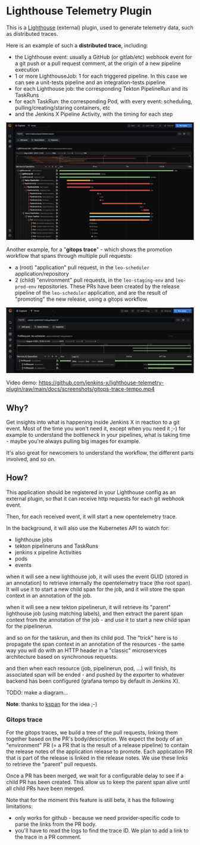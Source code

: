 # Lighthouse Telemetry Plugin

This is a [Lighthouse](https://github.com/jenkins-x/lighthouse) (external) plugin, used to generate telemetry data, such as distributed traces.

Here is an example of such a **distributed trace**, including:
- the Lighthouse event: usually a GitHub (or gitlab/etc) webhook event for a git push or a pull request comment, at the origin of a new pipeline execution
- 1 or more LighthouseJob: 1 for each triggered pipeline. In this case we can see a unit-tests pipeline and an integration-tests pipeline
- for each Lighthouse job: the corresponding Tekton PipelineRun and its TaskRuns
- for each TaskRun: the corresponding Pod, with every event: scheduling, pulling/creating/staring containers, etc
- and the Jenkins X Pipeline Activity, with the timing for each step

![distributed trace](docs/screenshots/pipeline-distributed-trace-tempo.png)

Another example, for a "**gitops trace**" - which shows the promotion workflow that spans through multiple pull requests:
- a (root) "application" pull request, in the `leo-scheduler` application/repository
- 2 (child) "environment" pull requests, in the `leo-staging-env` and `leo-prod-env` repositories. These PRs have been created by the release pipeline of the `leo-scheduler` application, and are the result of "promoting" the new release, using a gitops workflow.

![gitops trace](docs/screenshots/gitops-trace-tempo.png)

Video demo: 
https://github.com/jenkins-x/lighthouse-telemetry-plugin/raw/main/docs/screenshots/gitops-trace-tempo.mp4

## Why?

Get insights into what is happening inside Jenkins X in reaction to a git event. Most of the time you won't need it, except when you need it ;-) for example to understand the bottleneck in your pipelines, what is taking time - maybe you're always pulling big images for example.

It's also great for newcomers to understand the workflow, the different parts involved, and so on.

## How?

This application should be registered in your Lighthouse config as an external plugin, so that it can receive http requests for each git webhook event.

Then, for each received event, it will start a new opentelemetry trace.

In the background, it will also use the Kubernetes API to watch for:
- lighthouse jobs
- tekton pipelineruns and TaskRuns
- jenkins x pipeline Activities
- pods
- events

when it will see a new lighthouse job, it will uses the event GUID (stored in an annotation) to retrieve internally the opentelemetry trace (the root span). It will use it to start a new child span for the job, and it will store the span context in an annotation of the job.

when it will see a new tekton pipelinerun, it will retrieve its "parent" lighthouse job (using matching labels), and then extract the parent span context from the annotation of the job - and use it to start a new child span for the pipelinerun.

and so on for the taskrun, and then its child pod. The "trick" here is to propagate the span context in an annotation of the resources - the same way you will do with an HTTP header in a "classic" microservices architecture based on synchronous requests.

and then when each resource (job, pipelinerun, pod, ...) will finish, its associated span will be ended - and pushed by the exporter to whatever backend has been configured (grafana tempo by default in Jenkins X).

TODO: make a diagram...

**Note**: thanks to [kspan](https://github.com/weaveworks-experiments/kspan) for the idea ;-)

### Gitops trace

For the gitops traces, we build a tree of the pull requests, linking them together based on the PR's body/description. We expect the body of an "environment" PR (= a PR that is the result of a release pipeline) to contain the release notes of the application release to promote. Each application PR that is part of the release is linked in the release notes. We use these links to retrieve the "parent" pull requests.

Once a PR has been merged, we wait for a configurable delay to see if a child PR has been created. This allow us to keep the parent span alive until all child PRs have been merged.

Note that for the moment this feature is still beta, it has the following limitations:
- only works for github - because we need provider-specific code to parse the links from the PR body.
- you'll have to read the logs to find the trace ID. We plan to add a link to the trace in a PR comment.
